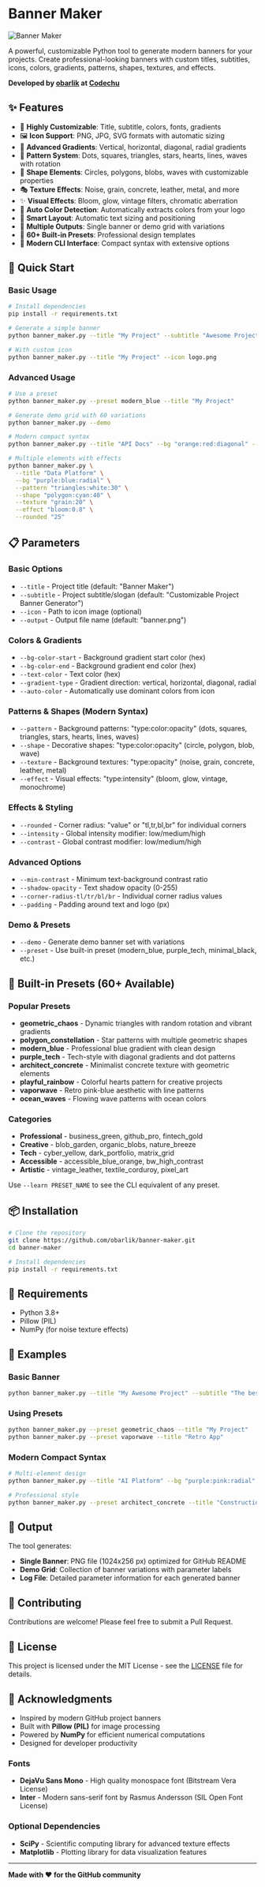# Banner Maker

![Banner Maker](readme_banner.png)

A powerful, customizable Python tool to generate modern banners for your projects. Create professional-looking banners with custom titles, subtitles, icons, colors, gradients, patterns, shapes, textures, and effects.

**Developed by [obarlik](https://github.com/obarlik) at [Codechu](https://codechu.com)**

## ✨ Features

- 🎨 **Highly Customizable**: Title, subtitle, colors, fonts, gradients
- 🖼️ **Icon Support**: PNG, JPG, SVG formats with automatic sizing  
- 🌈 **Advanced Gradients**: Vertical, horizontal, diagonal, radial gradients
- 🔷 **Pattern System**: Dots, squares, triangles, stars, hearts, lines, waves with rotation
- 🔶 **Shape Elements**: Circles, polygons, blobs, waves with customizable properties
- 🎭 **Texture Effects**: Noise, grain, concrete, leather, metal, and more
- ✨ **Visual Effects**: Bloom, glow, vintage filters, chromatic aberration
- 🔄 **Auto Color Detection**: Automatically extracts colors from your logo
- 📐 **Smart Layout**: Automatic text sizing and positioning
- 🎯 **Multiple Outputs**: Single banner or demo grid with variations
- 🎪 **60+ Built-in Presets**: Professional design templates
- 🔧 **Modern CLI Interface**: Compact syntax with extensive options

## 🚀 Quick Start

### Basic Usage
```bash
# Install dependencies
pip install -r requirements.txt

# Generate a simple banner
python banner_maker.py --title "My Project" --subtitle "Awesome Project Description"

# With custom icon
python banner_maker.py --title "My Project" --icon logo.png
```

### Advanced Usage
```bash
# Use a preset
python banner_maker.py --preset modern_blue --title "My Project"

# Generate demo grid with 60 variations
python banner_maker.py --demo

# Modern compact syntax
python banner_maker.py --title "API Docs" --bg "orange:red:diagonal" --pattern "dots:white:25" --shape "wave:blue:60"

# Multiple elements with effects
python banner_maker.py \
  --title "Data Platform" \
  --bg "purple:blue:radial" \
  --pattern "triangles:white:30" \
  --shape "polygon:cyan:40" \
  --texture "grain:20" \
  --effect "bloom:0.8" \
  --rounded "25"
```

## 📋 Parameters

### Basic Options
- `--title` - Project title (default: "Banner Maker")
- `--subtitle` - Project subtitle/slogan (default: "Customizable Project Banner Generator")
- `--icon` - Path to icon image (optional)
- `--output` - Output file name (default: "banner.png")

### Colors & Gradients
- `--bg-color-start` - Background gradient start color (hex)
- `--bg-color-end` - Background gradient end color (hex)
- `--text-color` - Text color (hex)
- `--gradient-type` - Gradient direction: vertical, horizontal, diagonal, radial
- `--auto-color` - Automatically use dominant colors from icon

### Patterns & Shapes (Modern Syntax)
- `--pattern` - Background patterns: "type:color:opacity" (dots, squares, triangles, stars, hearts, lines, waves)
- `--shape` - Decorative shapes: "type:color:opacity" (circle, polygon, blob, wave)
- `--texture` - Background textures: "type:opacity" (noise, grain, concrete, leather, metal)
- `--effect` - Visual effects: "type:intensity" (bloom, glow, vintage, monochrome)

### Effects & Styling
- `--rounded` - Corner radius: "value" or "tl,tr,bl,br" for individual corners
- `--intensity` - Global intensity modifier: low/medium/high
- `--contrast` - Global contrast modifier: low/medium/high

### Advanced Options
- `--min-contrast` - Minimum text-background contrast ratio
- `--shadow-opacity` - Text shadow opacity (0-255)
- `--corner-radius-tl/tr/bl/br` - Individual corner radius values
- `--padding` - Padding around text and logo (px)

### Demo & Presets
- `--demo` - Generate demo banner set with variations
- `--preset` - Use built-in preset (modern_blue, purple_tech, minimal_black, etc.)

## 🎨 Built-in Presets (60+ Available)

### Popular Presets
- **geometric_chaos** - Dynamic triangles with random rotation and vibrant gradients
- **polygon_constellation** - Star patterns with multiple geometric shapes
- **modern_blue** - Professional blue gradient with clean design
- **purple_tech** - Tech-style with diagonal gradients and dot patterns
- **architect_concrete** - Minimalist concrete texture with geometric elements
- **playful_rainbow** - Colorful hearts pattern for creative projects
- **vaporwave** - Retro pink-blue aesthetic with line patterns
- **ocean_waves** - Flowing wave patterns with ocean colors

### Categories
- **Professional** - business_green, github_pro, fintech_gold
- **Creative** - blob_garden, organic_blobs, nature_breeze  
- **Tech** - cyber_yellow, dark_portfolio, matrix_grid
- **Accessible** - accessible_blue_orange, bw_high_contrast
- **Artistic** - vintage_leather, textile_corduroy, pixel_art

Use `--learn PRESET_NAME` to see the CLI equivalent of any preset.

## 📦 Installation

```bash
# Clone the repository
git clone https://github.com/obarlik/banner-maker.git
cd banner-maker

# Install dependencies
pip install -r requirements.txt
```

## 🔧 Requirements

- Python 3.8+
- Pillow (PIL)
- NumPy (for noise texture effects)

## 📸 Examples

### Basic Banner
```bash
python banner_maker.py --title "My Awesome Project" --subtitle "The best tool ever created"
```

### Using Presets
```bash
python banner_maker.py --preset geometric_chaos --title "My Project"
python banner_maker.py --preset vaporwave --title "Retro App"
```

### Modern Compact Syntax
```bash
# Multi-element design
python banner_maker.py --title "AI Platform" --bg "purple:pink:radial" --pattern "stars:white:25" --effect "glow:0.6"

# Professional style
python banner_maker.py --preset architect_concrete --title "Construction Co" --intensity "high"
```

## 🎯 Output

The tool generates:
- **Single Banner**: PNG file (1024x256 px) optimized for GitHub README
- **Demo Grid**: Collection of banner variations with parameter labels
- **Log File**: Detailed parameter information for each generated banner

## 🤝 Contributing

Contributions are welcome! Please feel free to submit a Pull Request.

## 📄 License

This project is licensed under the MIT License - see the [LICENSE](LICENSE) file for details.

## 🙏 Acknowledgments

- Inspired by modern GitHub project banners
- Built with **Pillow (PIL)** for image processing
- Powered by **NumPy** for efficient numerical computations
- Designed for developer productivity

### Fonts
- **DejaVu Sans Mono** - High quality monospace font (Bitstream Vera License)
- **Inter** - Modern sans-serif font by Rasmus Andersson (SIL Open Font License)

### Optional Dependencies
- **SciPy** - Scientific computing library for advanced texture effects
- **Matplotlib** - Plotting library for data visualization features

---

**Made with ❤️ for the GitHub community** 